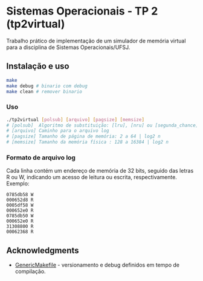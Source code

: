 # Sistemas Operacionais - TP 2 (tp2virtual)

Trabalho prático de implementação de um simulador de memória virtual para a disciplina de Sistemas Operacionais/UFSJ.

## Instalação e uso

``` bash
make
make debug # binario com debug
make clean # remover binario
```

### Uso

``` bash
./tp2virtual [polsub] [arquivo] [pagsize] [memsize]
# [polsub]  Algoritmo de substituição: [lru], [nru] ou [segunda_chance]
# [arquivo] Caminho para o arquivo log
# [pagsize] Tamanho de página de memória: 2 a 64 | log2 n
# [memsize] Tamanho da memória física : 128 a 16384 | log2 n
```

### Formato de arquivo log

Cada linha contém um endereço de memória de 32 bits, seguido das letras R ou W, indicando um acesso de leitura ou escrita, respectivamente. Exemplo: 

``` text
0785db58 W
000652d8 R
0005df58 W
000652e0 R
0785db50 W
000652e0 R
31308800 R
00062368 R
```

## Acknowledgments

*   [GenericMakefile](https://github.com/mbcrawfo/GenericMakefile) - versionamento e debug definidos em tempo de compilação.
